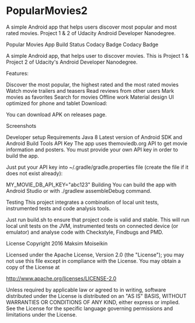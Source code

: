 # PopularMovies2
A simple Android app that helps users discover most popular and most rated movies. Project 1 &amp; 2 of Udacity Android Developer Nanodegree.

Popular Movies App
Build Status Codacy Badge Codacy Badge

A simple Android app, that helps user to discover movies. This is Project 1 & Project 2 of Udacity's Android Developer Nanodegree.

Features:

Discover the most popular, the highest rated and the most rated movies
Watch movie trailers and teasers
Read reviews from other users
Mark movies as favorites
Search for movies
Offline work
Material design
UI optimized for phone and tablet
Download:

You can download APK on releases page.

Screenshots








Developer setup
Requirements
Java 8
Latest version of Android SDK and Android Build Tools
API Key
The app uses themoviedb.org API to get movie information and posters. You must provide your own API key in order to build the app.

Just put your API key into ~/.gradle/gradle.properties file (create the file if it does not exist already):

MY_MOVIE_DB_API_KEY="abc123"
Building
You can build the app with Android Studio or with ./gradlew assembleDebug command.

Testing
This project integrates a combination of local unit tests, instrumented tests and code analysis tools.

Just run build.sh to ensure that project code is valid and stable. This will run local unit tests on the JVM, instrumented tests on connected device (or emulator) and analyse code with Checkstyle, Findbugs and PMD.

License
Copyright 2016 Maksim Moiseikin

Licensed under the Apache License, Version 2.0 (the "License");
you may not use this file except in compliance with the License.
You may obtain a copy of the License at

   http://www.apache.org/licenses/LICENSE-2.0

Unless required by applicable law or agreed to in writing, software
distributed under the License is distributed on an "AS IS" BASIS,
WITHOUT WARRANTIES OR CONDITIONS OF ANY KIND, either express or implied.
See the License for the specific language governing permissions and
limitations under the License.
